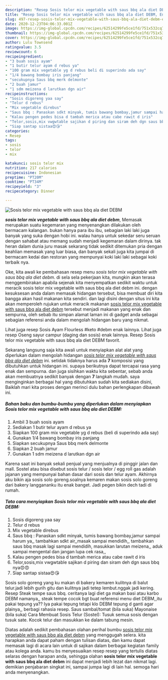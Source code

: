```yaml
---
description: "Resep Sosis telor mix vegetable with saus bbq ala diet DEBM, Enak Banget"
title: "Resep Sosis telor mix vegetable with saus bbq ala diet DEBM, Enak Banget"
slug: 497-resep-sosis-telor-mix-vegetable-with-saus-bbq-ala-diet-debm-enak-banget
date: 2020-12-23T04:06:33.001Z
image: https://img-global.cpcdn.com/recipes/62514299fe5ce1fd/751x532cq70/sosis-telor-mix-vegetable-with-saus-bbq-ala-diet-debm-foto-resep-utama.jpg
thumbnail: https://img-global.cpcdn.com/recipes/62514299fe5ce1fd/751x532cq70/sosis-telor-mix-vegetable-with-saus-bbq-ala-diet-debm-foto-resep-utama.jpg
cover: https://img-global.cpcdn.com/recipes/62514299fe5ce1fd/751x532cq70/sosis-telor-mix-vegetable-with-saus-bbq-ala-diet-debm-foto-resep-utama.jpg
author: Lulu Townsend
ratingvalue: 3.5
reviewcount: 6
recipeingredient:
- "3 buah sosis ayam"
- "1 butir telur ayam d rebus ya"
- "100 gram mix vegetable yg d rebus beli di superindo ada say"
- "1/4 bawang bombay iris panjang"
- "secukupnya Saus bbq merk delmonte"
- "2 buah jamur"
- "1 sdm meizena d larutkan dgn air"
recipeinstructions:
- "Sosis digoreng yaa say"
- "Telur d rebus"
- "Mix vegetable direbus"
- "Saus bbq : Panaskan sdkt minyak, tumis bawang bombay,jamur sampai harum ya,, tambahkan sdkt air,,masak sampai mendidih,, tambahkan saus bbq masak lagi sampai mendidih, masukkan larutan meizena,, aduk sampai mengental dan jangan lupa cek rasa,,"
- "Kalau pengen pedes bisa d tambah merica atau cabe rawit d iris"
- "Telor,sosis,mix vwgwtable sajikan d piring dan siram deh dgn saus bbq nya😍😍"
- "Siap santap sistaa😍😘"
categories:
- Resep
tags:
- sosis
- telor
- mix

katakunci: sosis telor mix 
nutrition: 217 calories
recipecuisine: Indonesian
preptime: "PT20M"
cooktime: "PT34M"
recipeyield: "3"
recipecategory: Dinner

---
```



![Sosis telor mix vegetable with saus bbq ala diet DEBM](https://img-global.cpcdn.com/recipes/62514299fe5ce1fd/751x532cq70/sosis-telor-mix-vegetable-with-saus-bbq-ala-diet-debm-foto-resep-utama.jpg)

<b><i>sosis telor mix vegetable with saus bbq ala diet debm</i></b>, Memasak merupakan suatu kegemaran yang menyenangkan dilakukan oleh bermacam kalangan. bukan hanya para ibu ibu, sebagian laki laki juga banyak yang suka dengan hobi ini. walau hanya untuk sekedar seru seruan dengan sahabat atau memang sudah menjadi kegemaran dalam dirinya. tak heran dalam dunia juru masak sekarang tidak sedikit ditemukan pria dengan keahlian memasak yang luar biasa, dan banyak sekali juga kita jumpai di bermacam kedai dan restoran yang mempunyai koki laki laki sebagai koki terbaik nya.

Oke, kita awali ke pembahasan resep menu <i>sosis telor mix vegetable with saus bbq ala diet debm</i>. di sela sela pekerjaan kita, mungkin akan terasa menggembirakan apabila sejenak kita menyempatkan sedikit waktu untuk meracik sosis telor mix vegetable with saus bbq ala diet debm ini. dengan kesuksesan anda dalam memasak hidangan tersebut, bisa membuat diri kita bangga akan hasil makanan kita sendiri. dan lagi disini dengan situs ini kita akan memperoleh rujukan untuk meracik makanan <u>sosis telor mix vegetable with saus bbq ala diet debm</u> tersebut menjadi makanan yang enak dan sempurna, oleh sebab itu simpan alamat laman ini di gadget anda sebagai sebagian referensi anda dalam mengolah hidangan baru yang nikmat.

Lihat juga resep Sosis Ayam Flourless #keto #debm enak lainnya. Lihat juga resep Oseng sayur campur (daging dan sosis) enak lainnya. Resep Sosis telor mix vegetable with saus bbq ala diet DEBM favorit.


Sekarang langsung saja kita awali untuk menyiapkan alat alat yang diperlukan dalam mengolah hidangan <u><i>sosis telor mix vegetable with saus bbq ala diet debm</i></u> ini. setidak tidaknya harus ada <b>7</b> komposisi yang dibutuhkan untuk hidangan ini. supaya berikutnya dapat tercapai rasa yang enak dan sempurna. dan juga sisihkan waktu kita sebentar, sebab anda akan membuatnya sedikit banyak dengan <b>7</b> langkah mudah. saya menginginkan berbagai hal yang dibutuhkan sudah kita sediakan disini, Baiklah mari kita proses dengan merinci dulu bahan perlengkapan dibawah ini.

<!--inarticleads1-->

##### Bahan baku dan bumbu-bumbu yang diperlukan dalam menyiapkan Sosis telor mix vegetable with saus bbq ala diet DEBM:

1. Ambil 3 buah sosis ayam
1. Sediakan 1 butir telur ayam d rebus ya
1. Siapkan 100 gram mix vegetable yg d rebus (beli di superindo ada say)
1. Gunakan 1/4 bawang bombay iris panjang
1. Siapkan secukupnya Saus bbq merk delmonte
1. Siapkan 2 buah jamur
1. Gunakan 1 sdm meizena d larutkan dgn air


Karena saat ini banyak sekali penjual yang menjualnya di pinggir jalan dan mall. Sostel atau bisa disebut sosis telur / sosis telor / egg roll gas adalah jajanan yang mempunyai bahan dasar dari sosis dan telur ayam. Akhirnya aku bikin aja sosis solo goreng.soalnya kemaren makan sosis solo goreng dari bakery langgananku itu enak banget. Jadi pegen bikin dech tadi di rumah. 

<!--inarticleads2-->

##### Tata cara menyiapkan Sosis telor mix vegetable with saus bbq ala diet DEBM:

1. Sosis digoreng yaa say
1. Telur d rebus
1. Mix vegetable direbus
1. Saus bbq : Panaskan sdkt minyak, tumis bawang bombay,jamur sampai harum ya,, tambahkan sdkt air,,masak sampai mendidih,, tambahkan saus bbq masak lagi sampai mendidih, masukkan larutan meizena,, aduk sampai mengental dan jangan lupa cek rasa,,
1. Kalau pengen pedes bisa d tambah merica atau cabe rawit d iris
1. Telor,sosis,mix vwgwtable sajikan d piring dan siram deh dgn saus bbq nya😍😍
1. Siap santap sistaa😍😘


Sosis solo goreng yang ku makan di bakery kemaren kulitnya di balut telur.jadi lebih gurih gitu dan kulitnya jadi tetep lembut.nggak jadi kering. Resep Steak tempe saus bbq. ceritanya lagi diet ga makan basi atau karbo DEBM namanya,, steak tempe cocok bgt buat referensi menu diet DEBM,,itu pakai tepung ya?? Iya pakai tepung tetapi klo DEBM tepung d ganti agar plainya,, berbagi rahasia resep. Saus sambal/tomat (bila suka) Mayonaise (bila suka) Cara Membuat Sosis Telur (Sostel): Tusuk semua sosis dengan tusuk sate. Kocok telur dan masukkan ke dalam tabung mesin. 

Diatas adalah sedikit pembahasan olahan perihal bumbu <u>sosis telor mix vegetable with saus bbq ala diet debm</u> yang menggugah selera. kita harapkan anda dapat paham dengan tulisan diatas, dan kamu dapat memasak lagi di acara lain untuk di sajikan dalam berbagai kegiatan family atau kolega anda. kamu bs menyesuaikan resep resep yang tertulis diatas selaras dengan harapan anda, sehingga olahan <b>sosis telor mix vegetable with saus bbq ala diet debm</b> ini dapat menjadi lebih lezat dan nikmat lagi. demikian penjabaran singkat ini, sampai jumpa lagi di lain hal. semoga hari anda menyenangkan.

